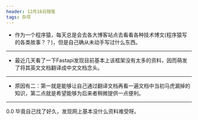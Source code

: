 ```yaml
---
header: 12月16日随笔
tags: 杂项
---
```


  * 作为一个程序猿，每天总是会去各大博客站点去看看各种技术博文(程序猿写的各类故事？？)，但是自己确从未动手写过什么东西。
  ***
  * 最近几天看了一下Fastapi发现目前基本上该框架没有太多的资料，因而萌发了将其英文文档翻译成中文文档念头。
  ***
  * 原因有二：第一就是能够让自己通过翻译文档再看一遍文档中当初马虎漏掉的知识，第二点就是希望能够为后来者稍微提供一点便利。
  ***
  0.0 毕竟自己找了好久，发现网上基本没什么资料难受呀。
